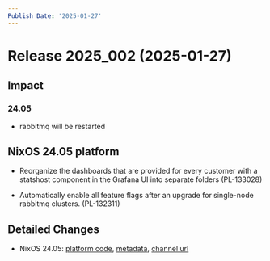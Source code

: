 ```yaml
---
Publish Date: '2025-01-27'
---
```



# Release 2025_002 (2025-01-27)

## Impact

### 24.05

- rabbitmq will be restarted


## NixOS 24.05 platform

- Reorganize the dashboards that are provided for every customer with a statshost component in the Grafana UI into separate folders (PL-133028)

- Automatically enable all feature flags after an upgrade for single-node rabbitmq clusters. (PL-132311)


## Detailed Changes

- NixOS 24.05: [platform code](https://github.com/flyingcircusio/fc-nixos/compare/8f8f90fd1615ef0cb660a65adc58e9edcbc48d70...6dec8072040d475496158a1dcf51b3f0c9b993ed), [metadata](https://my.flyingcircus.io/releases/metadata/fc-24.05-production/2025_002), [channel url](https://hydra.flyingcircus.io/build/4339686/download/1/nixexprs.tar.xz)
